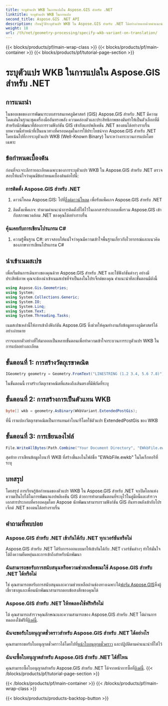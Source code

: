 ```yaml
---
title: ระบุตัวแปร WKB ในการแปลใน Aspose.GIS สำหรับ .NET
linktitle: ระบุตัวแปร WKB ในการแปล
second_title: Aspose.GIS .NET API
description: เรียนรู้วิธีระบุตัวแปร WKB ใน Aspose.GIS สำหรับ .NET ได้อย่างง่ายดายด้วยคำแนะนำที่ครอบคลุมนี้ เพิ่มทักษะการพัฒนา GIS ของคุณ
weight: 18
url: /th/net/geometry-processing/specify-wkb-variant-on-translation/
---
```


{{< blocks/products/pf/main-wrap-class >}}
{{< blocks/products/pf/main-container >}}
{{< blocks/products/pf/tutorial-page-section >}}

# ระบุตัวแปร WKB ในการแปลใน Aspose.GIS สำหรับ .NET

## การแนะนำ
ในขอบเขตของการพัฒนาระบบสารสนเทศภูมิศาสตร์ (GIS) Aspose.GIS สำหรับ .NET มีความโดดเด่นในฐานะชุดเครื่องมืออันทรงพลัง ความคล่องตัวและประสิทธิภาพของมันทำให้เป็นตัวเลือกที่ดีสำหรับนักพัฒนาที่ต้องการรวมฟังก์ชัน GIS เข้ากับแอปพลิเคชัน .NET ของตนได้อย่างราบรื่น บทความนี้ทำหน้าที่เป็นแนวทางที่ครอบคลุมในการใช้ประโยชน์จาก Aspose.GIS สำหรับ .NET โดยเน้นไปที่การระบุตัวแปร WKB (Well-Known Binary) ในระหว่างกระบวนการแปลโดยเฉพาะ
## ข้อกำหนดเบื้องต้น
ก่อนที่จะเจาะลึกรายละเอียดเฉพาะของการระบุตัวแปร WKB ใน Aspose.GIS สำหรับ .NET ตรวจสอบให้แน่ใจว่าคุณมีข้อกำหนดเบื้องต้นต่อไปนี้:
### การติดตั้ง Aspose.GIS สำหรับ .NET
1. ดาวน์โหลด Aspose.GIS: ไปที่[ลิ้งค์ดาวน์โหลด](https://releases.aspose.com/gis/net/) เพื่อรับแพ็คเกจ Aspose.GIS สำหรับ .NET
   
2. ติดตั้งแพ็คเกจ: ทำตามคำแนะนำการติดตั้งที่ให้ไว้ในเอกสารประกอบเพื่อรวม Aspose.GIS เข้ากับสภาพแวดล้อม .NET ของคุณได้อย่างราบรื่น
### คุ้นเคยกับการเขียนโปรแกรม C#
1. ความรู้พื้นฐาน C#: ตรวจสอบให้แน่ใจว่าคุณมีความเข้าใจพื้นฐานเกี่ยวกับไวยากรณ์และแนวคิดของภาษาการเขียนโปรแกรม C#

## นำเข้าเนมสเปซ
เพื่อเริ่มต้นการเดินทางของคุณด้วย Aspose.GIS สำหรับ .NET และใช้ฟังก์ชันต่างๆ อย่างมีประสิทธิภาพ คุณจะต้องนำเข้าเนมสเปซที่จำเป็นลงในโปรเจ็กต์ของคุณ คำแนะนำทีละขั้นตอนมีดังนี้

```csharp
using Aspose.Gis.Geometries;
using System;
using System.Collections.Generic;
using System.IO;
using System.Linq;
using System.Text;
using System.Threading.Tasks;
```
เนมสเปซเหล่านี้ให้การเข้าถึงฟังก์ชัน Aspose.GIS ซึ่งช่วยให้คุณทำงานกับข้อมูลทางภูมิศาสตร์ได้อย่างง่ายดาย

เราจะแยกตัวอย่างที่ให้มาออกเป็นหลายขั้นตอนเพื่อทำความเข้าใจกระบวนการระบุตัวแปร WKB ในการแปลอย่างละเอียด
## ขั้นตอนที่ 1: การสร้างวัตถุเรขาคณิต
```csharp
IGeometry geometry = Geometry.FromText("LINESTRING (1.2 3.4, 5.6 7.8)");
```
ในขั้นตอนนี้ เราสร้างวัตถุเรขาคณิตที่แสดงถึงเส้นตรงที่มีพิกัดที่ระบุ
## ขั้นตอนที่ 2: การสร้างการเป็นตัวแทน WKB
```csharp
byte[] wkb = geometry.AsBinary(WkbVariant.ExtendedPostGis);
```
ที่นี่ เราแปลงวัตถุเรขาคณิตเป็นการแทนค่าไบนารีโดยใช้ตัวแปร ExtendedPostGis ของ WKB
## ขั้นตอนที่ 3: การเขียนลงไฟล์
```csharp
File.WriteAllBytes(Path.Combine("Your Document Directory", "EWkbFile.ewkb"), wkb);
```
สุดท้าย เราเขียนข้อมูลไบนารี WKB ที่สร้างขึ้นลงในไฟล์ชื่อ "EWkbFile.ewkb" ในไดเร็กทอรีที่ระบุ

## บทสรุป
โดยสรุป การเรียนรู้ข้อกำหนดของตัวแปร WKB ใน Aspose.GIS สำหรับ .NET จะเปิดโลกแห่งความเป็นไปได้ในการพัฒนาแอปพลิเคชัน GIS ด้วยการทำตามขั้นตอนที่ระบุไว้ในคู่มือนี้และสำรวจเอกสารประกอบที่ครอบคลุมโดย Aspose นักพัฒนาสามารถรวมฟังก์ชัน GIS อันทรงพลังเข้ากับโปรเจ็กต์ .NET ของตนได้อย่างราบรื่น
## คำถามที่พบบ่อย
### Aspose.GIS สำหรับ .NET เข้ากันได้กับ .NET ทุกเวอร์ชันหรือไม่
Aspose.GIS สำหรับ .NET ได้รับการออกแบบมาให้เข้ากันได้กับ .NET เวอร์ชันต่างๆ ทำให้มั่นใจได้ถึงความยืดหยุ่นและการเข้าถึงสำหรับนักพัฒนา
### ฉันสามารถขอรับการสนับสนุนหรือความช่วยเหลือขณะใช้ Aspose.GIS สำหรับ .NET ได้หรือไม่
 ใช่ คุณสามารถขอรับการสนับสนุนและความช่วยเหลือผ่านช่องทางเฉพาะได้[ฟอรัม Aspose.GIS](https://forum.aspose.com/c/gis/33)ซึ่งผู้เชี่ยวชาญและเพื่อนนักพัฒนาสามารถตอบข้อสงสัยของคุณได้
### Aspose.GIS สำหรับ .NET ให้ทดลองใช้ฟรีหรือไม่
 ได้ คุณสามารถสำรวจคุณลักษณะและความสามารถของ Aspose.GIS สำหรับ .NET ได้ผ่านการทดลองใช้ฟรีที่[ลิงค์นี้](https://releases.aspose.com/).
### ฉันจะขอรับใบอนุญาตชั่วคราวสำหรับ Aspose.GIS สำหรับ .NET ได้อย่างไร
 คุณสามารถขอรับใบอนุญาตชั่วคราวได้โดยไปที่[หน้าใบอนุญาตชั่วคราว](https://purchase.aspose.com/temporary-license/) และปฏิบัติตามคำแนะนำที่ให้ไว้
### ฉันจะซื้อใบอนุญาตสำหรับ Aspose.GIS สำหรับ .NET ได้ที่ไหน
 คุณสามารถซื้อใบอนุญาตสำหรับ Aspose.GIS สำหรับ .NET ได้จากหน้าการซื้อที่[ลิงค์นี้](https://purchase.aspose.com/buy).
{{< /blocks/products/pf/tutorial-page-section >}}

{{< /blocks/products/pf/main-container >}}
{{< /blocks/products/pf/main-wrap-class >}}

{{< blocks/products/products-backtop-button >}}
